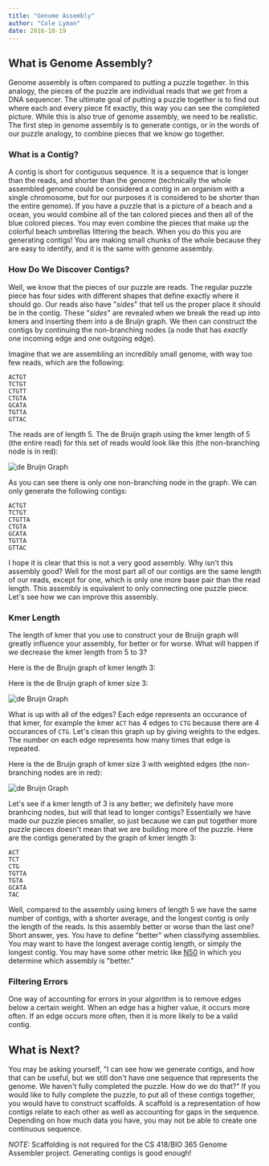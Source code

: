 ```yaml
---
title: "Genome Assembly"
author: "Cole Lyman"
date: 2016-10-19
---
```


## What is Genome Assembly?

Genome assembly is often compared to putting a puzzle together.
In this analogy, the pieces of the puzzle are individual reads that we get from a DNA sequencer.
The ultimate goal of putting a puzzle together is to find out where each and every piece fit exactly, this way you can see the completed picture.
While this is also true of genome assembly, we need to be realistic.
The first step in genome assembly is to generate contigs, or in the words of our puzzle analogy, to combine pieces that we know go together.

### What is a Contig?

A contig is short for contiguous sequence.
It is a sequence that is longer than the reads, and shorter than the genome (technically the whole assembled genome could be considered a contig in an organism with a single chromosome, but for our purposes it is considered to be shorter than the entire genome).
If you have a puzzle that is a picture of a beach and a ocean, you would combine all of the tan colored pieces and then all of the blue colored pieces.
You may even combine the pieces that make up the colorful beach umbrellas littering the beach.
When you do this you are generating contigs!
You are making small chunks of the whole because they are easy to identify, and it is the same with genome assembly.

### How Do We Discover Contigs?

Well, we know that the pieces of our puzzle are reads.
The regular puzzle piece has four sides with different shapes that define exactly where it should go.
Our reads also have "_sides_" that tell us the proper place it should be in the contig.
These "_sides_" are revealed when we break the read up into kmers and inserting them into a de Bruijn graph.
We then can construct the contigs by continuing the non-branching nodes (a node that has *exactly* one incoming edge and one outgoing edge).

Imagine that we are assembling an incredibly small genome, with way too few reads, which are the following:

```
ACTGT
TCTGT
CTGTT
CTGTA
GCATA
TGTTA
GTTAC
```

The reads are of length 5.
The de Bruijn graph using the kmer length of 5 (the entire read) for this set of reads would look like this (the non-branching node is in red):

![de Bruijn Graph](/images/assemblyExampleWithColor.png)

As you can see there is only one non-branching node in the graph.
We can only generate the following contigs:

```
ACTGT
TCTGT
CTGTTA
CTGTA
GCATA
TGTTA
GTTAC
```

I hope it is clear that this is not a very good assembly.
Why isn't this assembly good?
Well for the most part all of our contigs are the same length of our reads, except for one, which is only one more base pair than the read length.
This assembly is equivalent to only connecting one puzzle piece.
Let's see how we can improve this assembly.

### Kmer Length

The length of kmer that you use to construct your de Bruijn graph will greatly influence your assembly, for better or for worse.
What will happen if we decrease the kmer length from 5 to 3?

Here is the de Bruijn graph of kmer length 3:

Here is the de Bruijn graph of kmer size 3:

![de Bruijn Graph](/images/assemblyExampleKmer3.png)

What is up with all of the edges?
Each edge represents an occurance of that kmer, for example the kmer `ACT` has 4 edges to `CTG` because there are 4 occurances of `CTG`.
Let's clean this graph up by giving weights to the edges.
The number on each edge represents how many times that edge is repeated.

Here is the de Bruijn graph of kmer size 3 with weighted edges (the non-branching nodes are in red):

![de Bruijn Graph](/images/assemblyExampleKmer3Weighted.png)

Let's see if a kmer length of 3 is any better; we definitely have more branhcing nodes, but will that lead to longer contigs?
Essentially we have made our puzzle pieces smaller, so just because we can put together more puzzle pieces doesn't mean that we are building more of the puzzle.
Here are the contigs generated by the graph of kmer length 3:

```
ACT
TCT
CTG
TGTTA
TGTA
GCATA
TAC
```

Well, compared to the assembly using kmers of length 5 we have the same number of contigs, with a shorter average, and the longest contig is only the length of the reads.
Is this assembly better or worse than the last one?
Short answer, yes.
You have to define "better" when classifying assemblies.
You may want to have the longest average contig length, or simply the longest contig.
You may have some other metric like [N50](http://www.nature.com/nrg/journal/v13/n5/box/nrg3174_BX1.html) in which you determine which assembly is "better."

### Filtering Errors

One way of accounting for errors in your algorithm is to remove edges below a certain weight.
When an edge has a higher value, it occurs more often.
If an edge occurs more often, then it is more likely to be a valid contig.

## What is Next?

You may be asking yourself, "I can see how we generate contigs, and how that can be useful, but we still don't have one sequence that represents the genome. We haven't fully completed the puzzle. How do we do that?"
If you would like to fully complete the puzzle, to put all of these contigs together, you would have to construct scaffolds.
A scaffold is a representation of how contigs relate to each other as well as accounting for gaps in the sequence.
Depending on how much data you have, you may not be able to create one continuous sequence.

*NOTE:* Scaffolding is not required for the CS 418/BIO 365 Genome Assembler project.
Generating contigs is good enough!
